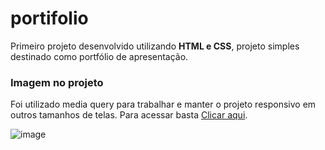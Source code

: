 # portifolio
<p>Primeiro projeto desenvolvido utilizando <strong>HTML e CSS</strong>, projeto simples destinado como portfólio de apresentação.</p>

### Imagem no projeto
<p>Foi utilizado media query para trabalhar e manter o projeto responsivo em outros tamanhos de telas. Para acessar basta <a href="https://portifolio-six-snowy-98.vercel.app/">Clicar aqui</a>.</p>

![image](https://github.com/saviohsamuel/portifolio/assets/122576368/05dcfb63-25e8-48d0-ad01-7010315344c3)
